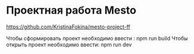 # Проектная работа Mesto

https://github.com/KristinaFokina/mesto-project-ff

Чтобы сформировать проект необходимо ввести : npm run build
Чтобы открыть проект необходимо ввести: npm run dev

